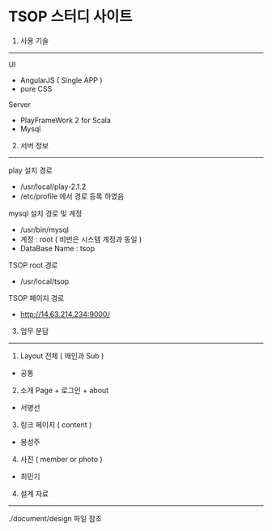 TSOP 스터디 사이트
========


1. 사용 기술
--------

UI
* AngularJS  ( Single APP )
* pure CSS

Server

* PlayFrameWork 2 for Scala
* Mysql

2. 서버 정보
--------

play 설치 경로
* /usr/local/play-2.1.2
* /etc/profile 에서 경로 등록 하였음

mysql 설치 경로 및 계정
* /usr/bin/mysql
* 계정 : root  ( 비번은 시스템 계정과 동일 )
* DataBase Name : tsop 

TSOP root 경로
* /usr/local/tsop
     
TSOP 페이지 경로
* http://14.63.214.234:9000/
     
     
3. 업무 분담
--------

1) Layout 전체 ( 매인과 Sub )
* 공통

2) 소개 Page + 로그인 + about
* 서병선

3) 링크 페이지 ( content )
* 봉성주

4) 사진 ( member or photo )
* 최민기

4. 설계 자료 
--------
./document/design 파일 참조
